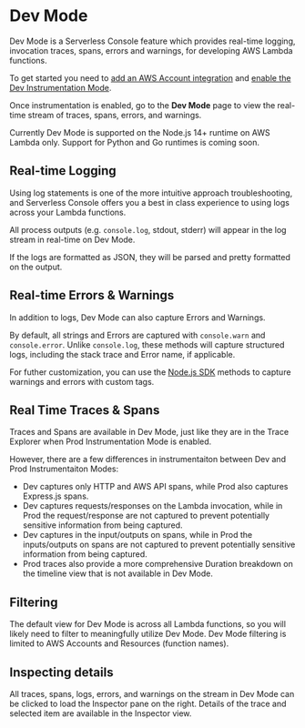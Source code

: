 <!--
title: Dev Mode
menuText: Dev Mode
description: A guide for using logs within Serverless Console
menuOrder: 4
-->

# Dev Mode

Dev Mode is a Serverless Console feature which provides real-time logging,
invocation traces, spans, errors and warnings, for developing AWS Lambda
functions.

To get started you need to [add an AWS Account integration](./integrations/aws.md)
and [enable the Dev Instrumentation Mode](./instrumentation.md).

Once instrumentation is enabled, go to the **Dev Mode** page to view the
real-time stream of traces, spans, errors, and warnings.

Currently Dev Mode is supported on the Node.js 14+ runtime on AWS Lambda only.
Support for Python and Go runtimes is coming soon.

## Real-time Logging

Using log statements is one of the more intuitive approach troubleshooting, and
Serverless Console offers you a best in class experience to using logs 
across your Lambda functions.

All process outputs (e.g. `console.log`, stdout, stderr) will appear in the log
stream in real-time on Dev Mode.

If the logs are formatted as JSON, they will be parsed and pretty formatted on
the output.

## Real-time Errors & Warnings

In addition to logs, Dev Mode can also capture Errors and Warnings.

By default, all strings and Errors are captured with `console.warn` and
`console.error`. Unlike `console.log`, these methods will capture structured
logs, including the stack trace and Error name, if applicable.

For futher customization, you can use the [Node.js SDK](../nodejs.md) methods to
capture warnings and errors with custom tags.


## Real Time Traces & Spans

Traces and Spans are available in Dev Mode, just like they are in the Trace
Explorer when Prod Instrumentation Mode is enabled.

However, there are a few differences in instrumentaiton between Dev and Prod
Instrumentaiton Modes:

- Dev captures only HTTP and AWS API spans, while Prod also captures
Express.js spans.
- Dev captures requests/responses on the Lambda invocation, while in Prod the
request/response are not captured to prevent potentially sensitive information
from being captured.
- Dev captures in the input/outputs on spans, while in Prod the inputs/outputs
on spans are not captured to prevent potentially sensitive information from
being captured.
- Prod traces also provide a more comprehensive Duration breakdown on the
timeline view that is not available in Dev Mode.

## Filtering

The default view for Dev Mode is across all Lambda functions, so you will
likely need to filter to meaningfully utilize Dev Mode. Dev Mode filtering is
limited to AWS Accounts and Resources (function names).

## Inspecting details

All traces, spans, logs, errors, and warnings on the stream in Dev Mode can be
clicked to load the Inspector pane on the right. Details of the trace and
selected item are available in the Inspector view.
